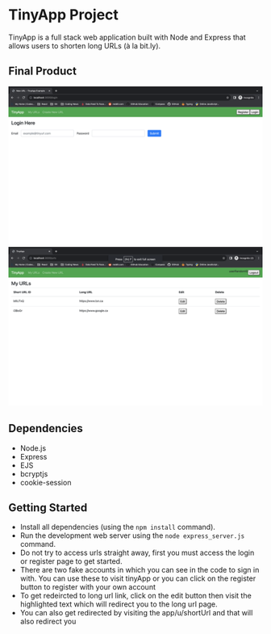 # TinyApp Project

TinyApp is a full stack web application built with Node and Express that allows users to shorten long URLs (à la bit.ly).

## Final Product

!["Landing page for login"](https://github.com/matt-james-morgan/tinyapp/blob/master/docs/login.png)
!["Homepage after login"](https://github.com/matt-james-morgan/tinyapp/blob/master/docs/url_index.png)

## Dependencies

- Node.js
- Express
- EJS
- bcryptjs
- cookie-session

## Getting Started

- Install all dependencies (using the `npm install` command).
- Run the development web server using the `node express_server.js` command.
- Do not try to access urls straight away, first you must access the login or register page to get started.
- There are two fake accounts in which you can see in the code to sign in with. You can use these to visit tinyApp or you can click on the register button to register with your own account
- To get redeircted to long url link, click on the edit button then visit the highlighted text which will redirect you to the long url page. 
- You can also get redirected by visiting the app/u/shortUrl and that will also redirect you 